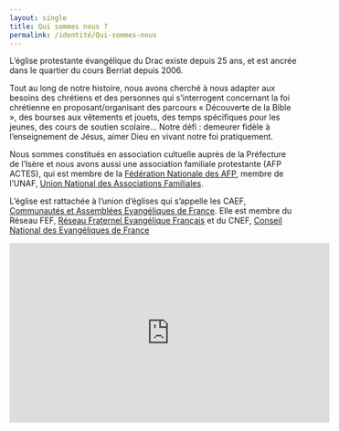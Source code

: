 ```yaml
---
layout: single
title: Qui sommes nous ?
permalink: /identité/Qui-sommes-nous
---
```


L’église protestante évangélique du Drac existe depuis 25 ans, et est ancrée dans le quartier du cours Berriat depuis 2006.

Tout au long de notre histoire, nous avons cherché à nous adapter aux besoins des chrétiens et des personnes qui s’interrogent concernant la foi chrétienne en proposant/organisant des parcours « Découverte de la Bible », des bourses aux vêtements et jouets, des temps spécifiques pour les jeunes, des cours de soutien scolaire...
Notre défi : demeurer fidèle à l’enseignement de Jésus, aimer Dieu en vivant notre foi pratiquement.

Nous sommes constitués en association cultuelle auprès de la Préfecture de l’Isère et nous avons aussi une association familiale protestante (AFP ACTES), qui est membre de la [Fédération Nationale des AFP](https://www.afp-federation.org/), membre de l’UNAF, [Union National des Associations Familiales](https://www.unaf.fr/).

L’église est rattachée à l’union d’églises qui s’appelle les CAEF, [Communautés et Assemblées Evangéliques de France](https://www.caef.net/). Elle est membre du Réseau FEF, [Réseau Fraternel Evangélique Français](http://www.reseaufef.com/) et du CNEF, [Conseil National des Evangéliques de France](https://www.lecnef.org)

<iframe width="560" height="315" src="https://www.youtube.com/embed/nNN1DRPvTpI" title="YouTube video player" frameborder="0" allow="accelerometer; autoplay; clipboard-write; encrypted-media; gyroscope; picture-in-picture" allowfullscreen></iframe>
